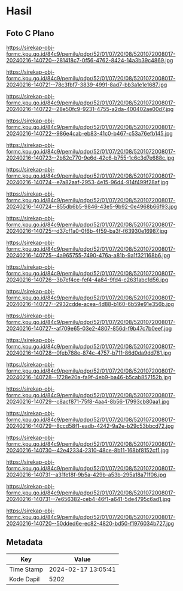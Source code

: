 # Hasil

## Foto C Plano

https://sirekap-obj-formc.kpu.go.id/84c9/pemilu/pdpr/52/01/07/20/08/5201072008017-20240216-140720--281418c7-0f56-4762-8424-14a3b39c4869.jpg

https://sirekap-obj-formc.kpu.go.id/84c9/pemilu/pdpr/52/01/07/20/08/5201072008017-20240216-140721--78c3fbf7-3839-4991-8ad7-bb3a1e1e1687.jpg

https://sirekap-obj-formc.kpu.go.id/84c9/pemilu/pdpr/52/01/07/20/08/5201072008017-20240216-140722--28e50fc9-9231-4755-a2da-400402ae00d7.jpg

https://sirekap-obj-formc.kpu.go.id/84c9/pemilu/pdpr/52/01/07/20/08/5201072008017-20240216-140722--986e4cab-eb83-41c0-b467-c53a76efb145.jpg

https://sirekap-obj-formc.kpu.go.id/84c9/pemilu/pdpr/52/01/07/20/08/5201072008017-20240216-140723--2b82c770-9e6d-42c6-b755-1c6c3d7e688c.jpg

https://sirekap-obj-formc.kpu.go.id/84c9/pemilu/pdpr/52/01/07/20/08/5201072008017-20240216-140724--e7a82aaf-2953-4e15-96d4-914f499f28af.jpg

https://sirekap-obj-formc.kpu.go.id/84c9/pemilu/pdpr/52/01/07/20/08/5201072008017-20240216-140724--855db6b5-9846-43e5-9b92-0e4968b66f93.jpg

https://sirekap-obj-formc.kpu.go.id/84c9/pemilu/pdpr/52/01/07/20/08/5201072008017-20240216-140725--d37cf1a0-0f6b-4f59-ba3f-f63930e16987.jpg

https://sirekap-obj-formc.kpu.go.id/84c9/pemilu/pdpr/52/01/07/20/08/5201072008017-20240216-140725--4a965755-7490-476a-a81b-9a1f321168b6.jpg

https://sirekap-obj-formc.kpu.go.id/84c9/pemilu/pdpr/52/01/07/20/08/5201072008017-20240216-140726--3b7ef4ce-fef4-4a84-9fd4-c2631abc1d56.jpg

https://sirekap-obj-formc.kpu.go.id/84c9/pemilu/pdpr/52/01/07/20/08/5201072008017-20240216-140727--2932cdde-acea-4d88-b160-6b59e91e356b.jpg

https://sirekap-obj-formc.kpu.go.id/84c9/pemilu/pdpr/52/01/07/20/08/5201072008017-20240216-140727--af709e65-03e2-4807-856d-f9b47c7b0eef.jpg

https://sirekap-obj-formc.kpu.go.id/84c9/pemilu/pdpr/52/01/07/20/08/5201072008017-20240216-140728--0feb788e-874c-4757-b711-86d0da9dd781.jpg

https://sirekap-obj-formc.kpu.go.id/84c9/pemilu/pdpr/52/01/07/20/08/5201072008017-20240216-140728--1728e20a-fa9f-4eb9-ba46-b5cab857152b.jpg

https://sirekap-obj-formc.kpu.go.id/84c9/pemilu/pdpr/52/01/07/20/08/5201072008017-20240216-140729--c8acf871-75f8-4aa4-8b56-17993cb80aa1.jpg

https://sirekap-obj-formc.kpu.go.id/84c9/pemilu/pdpr/52/01/07/20/08/5201072008017-20240216-140729--8ccd58f1-eadb-4242-9a2e-b29c53bbcd72.jpg

https://sirekap-obj-formc.kpu.go.id/84c9/pemilu/pdpr/52/01/07/20/08/5201072008017-20240216-140730--42e42334-2310-48ce-8b11-168bf8152cf1.jpg

https://sirekap-obj-formc.kpu.go.id/84c9/pemilu/pdpr/52/01/07/20/08/5201072008017-20240216-140731--a31fe18f-9b5a-429b-a53b-295a18a71f06.jpg

https://sirekap-obj-formc.kpu.go.id/84c9/pemilu/pdpr/52/01/07/20/08/5201072008017-20240216-140731--7e656382-ceb4-46f1-a641-5de4795c6ad1.jpg

https://sirekap-obj-formc.kpu.go.id/84c9/pemilu/pdpr/52/01/07/20/08/5201072008017-20240216-140720--50dded6e-ec82-4820-bd50-f1976034b727.jpg


## Metadata

| Key        | Value               |
| ---------- | ------------------- |
| Time Stamp | 2024-02-17 13:05:41 |
| Kode Dapil | 5202                |



